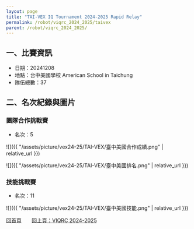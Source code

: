 ```yaml
---
layout: page
title: "TAI-VEX IQ Tournament 2024-2025 Rapid Relay"
permalink: /robot/viqrc_2024_2025/taivex
parent: /robot/viqrc_2024_2025/
---
```


## 一、比賽資訊

- 日期：20241208
- 地點：台中美國學校 American School in Taichung
- 隊伍總數：37

## 二、名次紀錄與圖片

### 團隊合作挑戰賽

- 名次：5

![]({{ "/assets/picture/vex24-25/TAI-VEX/臺中美國合作成績.png" | relative_url }})

![]({{ "/assets/picture/vex24-25/TAI-VEX/臺中美國排名.png" | relative_url }})

### 技能挑戰賽

- 名次：11

![]({{ "/assets/picture/vex24-25/TAI-VEX/臺中美國技能.png" | relative_url }})

[回首頁](/activity_reflections/)　　[回上頁：VIQRC 2024-2025](/activity_reflections/robot/viqrc_2024_2025/)